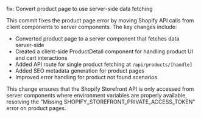 fix: Convert product page to use server-side data fetching

This commit fixes the product page error by moving Shopify API calls from client components to server components. The key changes include:

- Converted product page to a server component that fetches data server-side
- Created a client-side ProductDetail component for handling product UI and cart interactions
- Added API route for single product fetching at `/api/products/[handle]`
- Added SEO metadata generation for product pages
- Improved error handling for product not found scenarios

This change ensures that the Shopify Storefront API is only accessed from server components where environment variables are properly available, resolving the "Missing SHOPIFY_STOREFRONT_PRIVATE_ACCESS_TOKEN" error on product pages.
